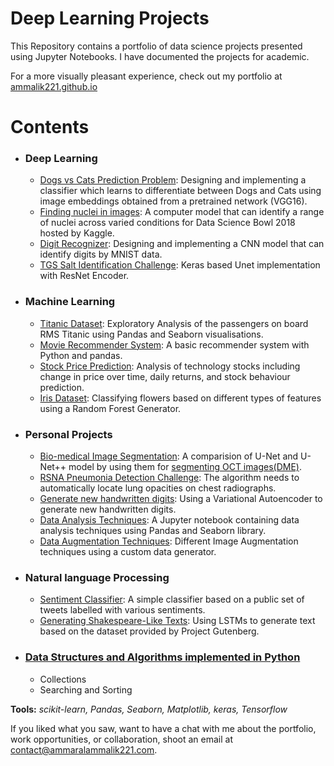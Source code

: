 # Deep Learning Projects
This Repository contains a portfolio of data science projects presented using Jupyter Notebooks. I have documented the projects for academic.

For a more visually pleasant experience, check out my portfolio at [ammalik221.github.io](https://ammalik221.github.io/ammar-portfolio/)

# Contents

- ### Deep Learning
  - [Dogs vs Cats Prediction Problem](): Designing and implementing a classifier which learns to differentiate between Dogs and Cats using image embeddings obtained from a pretrained network (VGG16).
  - [Finding nuclei in images](): A computer model that can identify a range of nuclei across varied conditions for Data Science Bowl 2018 hosted by Kaggle.
  - [Digit Recognizer](): Designing and implementing a CNN model that can identify digits by MNIST data.
  - [TGS Salt Identification Challenge](): Keras based Unet implementation with ResNet Encoder.
   
- ### Machine Learning
  - [Titanic Dataset](): Exploratory Analysis of the passengers on board RMS Titanic using Pandas and Seaborn visualisations.
  - [Movie Recommender System](): A basic recommender system with Python and pandas.
  - [Stock Price Prediction](): Analysis of technology stocks including change in price over time, daily returns, and stock behaviour prediction.
  - [Iris Dataset](): Classifying flowers based on different types of features using a Random Forest Generator.

- ### Personal Projects
  - [Bio-medical Image Segmentation](): A comparision of U-Net and U-Net++ model by using them for [segmenting OCT images(DME)](https://www.kaggle.com/paultimothymooney/chiu-2015).
  - [RSNA Pneumonia Detection Challenge](): The algorithm needs to automatically locate lung opacities on chest radiographs.
  - [Generate new handwritten digits](): Using a Variational Autoencoder to generate new handwritten digits.
  - [Data Analysis Techniques](): A Jupyter notebook containing data analysis techniques using Pandas and Seaborn library.
  - [Data Augmentation Techniques](): Different Image Augmentation techniques using a custom data generator.

- ### Natural language Processing
  - [Sentiment Classifier](): A simple classifier based on a public set of tweets labelled with various sentiments.
  - [Generating Shakespeare-Like Texts](): Using LSTMs to generate text based on the dataset provided by Project Gutenberg.
  
- ### [Data Structures and Algorithms implemented in Python](https://github.com/ammalik221/Python-Data-Structures)
  - Collections
  - Searching and Sorting


**Tools:**  _scikit-learn, Pandas, Seaborn, Matplotlib, keras, Tensorflow_

If you liked what you saw, want to have a chat with me about the portfolio, work opportunities, or collaboration, shoot an email at contact@ammaralammalik221.com.

